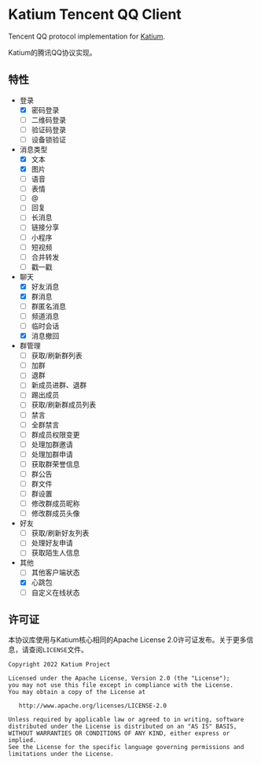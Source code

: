 # Katium Tencent QQ Client

Tencent QQ protocol implementation for [Katium](https://github.com/KatiumDev/katium).

Katium的腾讯QQ协议实现。

## 特性

- 登录
  - [x] 密码登录  
  - [ ] 二维码登录
  - [ ] 验证码登录
  - [ ] 设备锁验证
- 消息类型
  - [x] 文本
  - [x] 图片
  - [ ] 语音
  - [ ] 表情
  - [ ] @
  - [ ] 回复
  - [ ] 长消息
  - [ ] 链接分享
  - [ ] 小程序
  - [ ] 短视频
  - [ ] 合并转发
  - [ ] 戳一戳
- 聊天
  - [x] 好友消息
  - [x] 群消息
  - [ ] 群匿名消息
  - [ ] 频道消息
  - [ ] 临时会话
  - [x] 消息撤回
- 群管理
  - [ ] 获取/刷新群列表 
  - [ ] 加群
  - [ ] 退群
  - [ ] 新成员进群、退群
  - [ ] 踢出成员
  - [ ] 获取/刷新群成员列表
  - [ ] 禁言
  - [ ] 全群禁言
  - [ ] 群成员权限变更
  - [ ] 处理加群邀请
  - [ ] 处理加群申请
  - [ ] 获取群荣誉信息
  - [ ] 群公告
  - [ ] 群文件
  - [ ] 群设置
  - [ ] 修改群成员昵称
  - [ ] 修改群成员头像
- 好友
  - [ ]   获取/刷新好友列表
  - [ ]   处理好友申请
  - [ ]   获取陌生人信息
- 其他
  - [ ] 其他客户端状态
  - [x] 心跳包
  - [ ] 自定义在线状态

## 许可证

本协议库使用与Katium核心相同的Apache License 2.0许可证发布。关于更多信息，请查阅`LICENSE`文件。
```
Copyright 2022 Katium Project

Licensed under the Apache License, Version 2.0 (the "License");
you may not use this file except in compliance with the License.
You may obtain a copy of the License at

   http://www.apache.org/licenses/LICENSE-2.0

Unless required by applicable law or agreed to in writing, software
distributed under the License is distributed on an "AS IS" BASIS,
WITHOUT WARRANTIES OR CONDITIONS OF ANY KIND, either express or implied.
See the License for the specific language governing permissions and
limitations under the License.
```